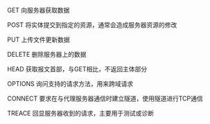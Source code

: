 
GET
向服务器获取数据

POST
将实体提交到指定的资源，通常会造成服务器资源的修改

PUT
上传文件更新数据

DELETE
删除服务器上的数据

HEAD
获取报文首部，与GET相比，不返回主体部分

OPTIONS
询问支持的请求方法，用来跨域请求

CONNECT
要求在与代理服务器通信时建立隧道，使用隧道进行TCP通信

TREACE
回显服务器收到的请求，主要用于测试或诊断